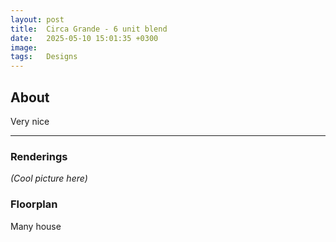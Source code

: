 ```yaml
---
layout: post
title:  Circa Grande - 6 unit blend
date:   2025-05-10 15:01:35 +0300
image:  
tags:   Designs
---
```


## About
Very nice

***

### Renderings
*(Cool picture here)*

### Floorplan

Many house

